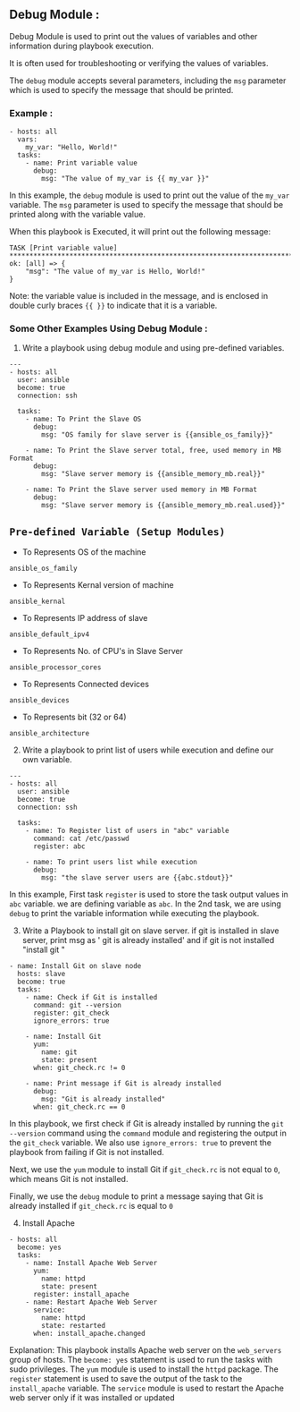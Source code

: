 ## Debug Module :

Debug Module is used to print out the values of variables and other information during playbook execution.
 
It is often used for troubleshooting or verifying the values of variables.

The `debug` module accepts several parameters, including the `msg` parameter which is used to specify the message that should be printed.

### Example :
```
- hosts: all
  vars:
    my_var: "Hello, World!"
  tasks:
    - name: Print variable value
      debug:
        msg: "The value of my_var is {{ my_var }}"
```

In this example, the `debug` module is used to print out the value of the `my_var` variable. The `msg` parameter is used to specify the message that should be printed along with the variable value. 

When this playbook is Executed, it will print out the following message:
```
TASK [Print variable value] ***************************************************************************************************************************************************************************************
ok: [all] => {
    "msg": "The value of my_var is Hello, World!"
}
```

Note: the variable value is included in the message, and is enclosed in double curly braces `{{ }}` to indicate that it is a variable.

### Some Other Examples Using Debug Module :

1. Write a playbook using debug module and using pre-defined variables.

```
---
- hosts: all 
  user: ansible
  become: true
  connection: ssh

  tasks: 
    - name: To Print the Slave OS 
      debug:   
        msg: "OS family for slave server is {{ansible_os_family}}"

    - name: To Print the Slave server total, free, used memory in MB Format  
      debug:   
        msg: "Slave server memory is {{ansible_memory_mb.real}}"

    - name: To Print the Slave server used memory in MB Format  
      debug:   
        msg: "Slave server memory is {{ansible_memory_mb.real.used}}"
```
## `Pre-defined Variable (Setup Modules)`

* To Represents OS of the machine
```
ansible_os_family
```
* To Represents Kernal version of machine
```
ansible_kernal 
```
* To Represents IP address of slave
```
ansible_default_ipv4
```
* To Represents No. of CPU's in Slave Server
```
ansible_processor_cores
```
* To Represents Connected devices
```
ansible_devices
```
* To Represents bit (32 or 64)
``` 
ansible_architecture
```


2. Write a playbook to print list of users while execution and define our own variable.
```
---
- hosts: all 
  user: ansible
  become: true
  connection: ssh

  tasks: 
    - name: To Register list of users in "abc" variable
      command: cat /etc/passwd
      register: abc

    - name: To print users list while execution 
      debug: 
        msg: "the slave server users are {{abc.stdout}}"

```
In this example, First task `register` is used to store the task output values in `abc` variable. we are defining variable as `abc`.
In the 2nd task, we are using `debug` to print the variable information while executing the playbook.

3. Write a Playbook to install git on slave server. if git is installed in slave server, print msg as ' git is already installed' and if git is not installed "install git "

```
- name: Install Git on slave node
  hosts: slave
  become: true
  tasks:
    - name: Check if Git is installed
      command: git --version
      register: git_check
      ignore_errors: true

    - name: Install Git
      yum:
        name: git
        state: present
      when: git_check.rc != 0

    - name: Print message if Git is already installed
      debug:
        msg: "Git is already installed"
      when: git_check.rc == 0
```
In this playbook, we first check if Git is already installed by running the `git --version` command using the `command` module and registering the output in the `git_check` variable. We also use `ignore_errors: true` to prevent the playbook from failing if Git is not installed.

Next, we use the `yum` module to install Git if `git_check.rc` is not equal to `0`, which means Git is not installed.

Finally, we use the `debug` module to print a message saying that Git is already installed if `git_check.rc` is equal to `0`

4. Install Apache 
```
- hosts: all
  become: yes
  tasks:
    - name: Install Apache Web Server
      yum:
        name: httpd
        state: present
      register: install_apache
    - name: Restart Apache Web Server
      service:
        name: httpd
        state: restarted
      when: install_apache.changed
```

Explanation: This playbook installs Apache web server on the `web_servers` group of hosts. The `become: yes` statement is used to run the tasks with sudo privileges. The `yum` module is used to install the `httpd` package. The `register` statement is used to save the output of the task to the `install_apache` variable. The `service` module is used to restart the Apache web server only if it was installed or updated
